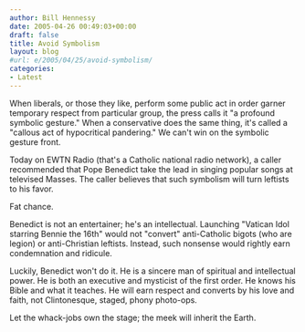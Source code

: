 ```yaml
---
author: Bill Hennessy
date: 2005-04-26 00:49:03+00:00
draft: false
title: Avoid Symbolism
layout: blog
#url: e/2005/04/25/avoid-symbolism/
categories:
- Latest
---
```


When liberals, or those they like, perform some public act in order garner temporary respect from particular group, the press calls it "a profound symbolic gesture."  When a conservative does the same thing, it's called a "callous act of hypocritical pandering."  We can't win on the symbolic gesture front.

Today on EWTN Radio (that's a Catholic national radio network), a caller recommended that Pope Benedict take the lead in singing popular songs at televised Masses.  The caller believes that such symbolism will turn leftists to his favor.

Fat chance.

Benedict is not an entertainer; he's an intellectual.  Launching "Vatican Idol starring Bennie the 16th" would not "convert" anti-Catholic bigots (who are legion) or anti-Christian leftists.  Instead, such nonsense would rightly earn condemnation and ridicule.

Luckily, Benedict won't do it.  He is a sincere man of spiritual and intellectual power.  He is both an executive and mysticist of the first order.  He knows his Bible and what it teaches.  He will earn respect and converts by his love and faith, not Clintonesque, staged, phony photo-ops.

Let the whack-jobs own the stage; the meek will inherit the Earth.
